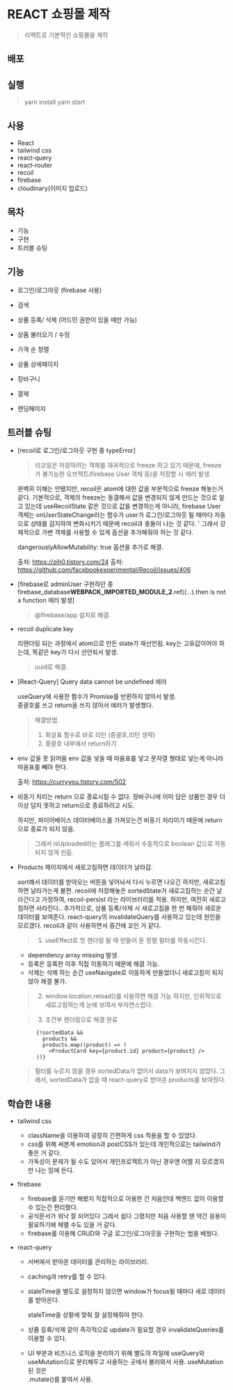 # REACT 쇼핑몰 제작

> 리액트로 기본적인 쇼핑몰을 제작

## 배포

## 실행

> yarn install
> yarn start

## 사용

- React
- tailwind css
- react-query
- react-router
- recoil
- firebase
- cloudinary(이미지 업로드)

## 목차

- 기능
- 구현
- 트러블 슈팅

## 기능

- 로그인/로그아웃 (firebase 사용)

- 검색

- 상품 등록/ 삭제 (어드민 권한이 있을 때만 가능)

- 상품 불러오기 / 수정

- 가격 순 정렬

- 상품 상세페이지

- 장바구니

- 결제

- 랜딩페이지

## 트러블 슈팅

- [recoil로 로그인/로그아웃 구현 중 typeError]

  > 리코일은 저장하려는 객체를 재귀적으로 freeze 하고 있기 때문에, freeze가 불가능한 오브젝트(firebase User 객체 등)을 저장할 시 에러 발생.

  완벽히 이해는 안됐지만, recoil은 atom에 대한 값을 부분적으로 freeze 해놓는거 같다.
  기본적으로, 객체의 freeze는 동결해서 값을 변경되지 않게 만드는 것으로 알고 있는데
  useRecoilState 같은 것으로 값을 변경하는게 아니라, firebase User 객체는 onUserStateChange라는 함수가 user가 로그인/로그아웃 될 때마다 자동으로 상태를 감지하여 변화시키기 때문에 recoil과 충돌이 나는 것 같다. '
  그래서 강제적으로 가변 객체를 사용할 수 있게 옵션을 추가해줘야 하는 것 같다.

  dangerouslyAllowMutability: true 옵션을 추가로 해결.

  출처: https://zih0.tistory.com/24
  출처: https://github.com/facebookexperimental/Recoil/issues/406

- [firebase로 adminUser 구현하던 중 firebase_database**WEBPACK_IMPORTED_MODULE_2**.ref)(...).then is not a function 에러 발생]

  > @firebase/app 설치로 해결.

- recoil duplicate key

  리렌더링 되는 과정에서 atom으로 만든 state가 재선언됨.
  key는 고유값이어야 하는데, 똑같은 key가 다시 선언되서 발생.

  > uuid로 해결.

- [React-Query] Query data cannot be undefined 에러

  useQuery에 사용한 함수가 Promise를 반환하지 않아서 발생.  
  중괄호를 쓰고 return을 쓰지 않아서 에러가 발생했다.

  > 해결방법
  >
  > 1.  화살표 함수로 바로 리턴 (중괄호,리턴 생략)
  > 2.  중괄호 내부에서 return하기

- env 값을 못 읽어옴
  env 값을 넣을 때 따옴표를 넣고 문자열 형태로 넣는게 아니라 따옴표를 빼야 한다.

  출처: https://curryyou.tistory.com/502

- 비동기 처리는 return 으로 종료시킬 수 없다.
  장바구니에 이미 담은 상품인 경우 더 이상 담지 못하고 return으로 종료하려고 시도.

  하지만, 파이어베이스 데이터베이스를 가져오는건 비동기 처리이기 때문에 return으로 종료가 되지 않음.

  > 그래서 isUploaded라는 플래그를 세워서 수동적으로 boolean 값으로 작동되지 않게 만듬.

- Products 페이지에서 새로고침하면 데이터가 날라감.

  sort해서 데이터를 받아오는 버튼을 넣어놔서 다시 누르면 나오긴 하지만, 새로고침하면 날라가는게 불편.
  recoil에 저장해놓은 sortedState가 새로고침하는 순간 날라간다고 가정하여, recoil-persist 라는 라이브러리를 적용.
  하지만, 여전히 새로고침하면 사라진다..
  추가적으로, 상품 등록/삭제 시 새로고침을 한 번 해줘야 새로운 데이터를 보여준다.
  react-query의 invalidateQuery를 사용하고 있는데 원인을 모르겠다.
  recoil과 같이 사용하면서 중간에 꼬인 거 같다.

  > 1.  useEffect로 첫 렌더링 될 때 만들어 둔 정렬 필터를 작동시킨다.

  - dependency array missing 발생.
  - 등록은 등록한 이후 직접 이동하기 때문에 해결 가능.
  - 삭제는 삭제 하는 순간 useNavigate로 이동하게 만들었더니 새로고침이 되지 않아 해결 불가.

  > 2. window.location.reload()를 사용하면 해결 가능 하지만, 인위적으로 새로고침하는게 눈에 보여서 부자연스럽다.

  > 3. 조건부 렌더링으로 해결 완료

  ```
        {!sortedData &&
          products &&
          products.map((product) => (
            <ProductCard key={product.id} product={product} />
        ))}
  ```

  > 필터를 누르지 않을 경우 sortedData가 없어서 data가 보여지지 않았다. 그래서, sortedData가 없을 때 react-query로 받아온 products를 보여줬다.

## 학습한 내용

- tailwind css

  - className을 이용하여 굉장히 간편하게 css 적용을 할 수 있었다.
  - css를 위해 써본게 emotion과 postCSS가 있는데 개인적으로는 tailwind가 좋은 거 같다.
  - 가독성이 문제가 될 수도 있어서 개인프로젝트가 아닌 경우엔 어쩔 지 모르겠지만 나는 맘에 든다.

- firebase

  - firebase를 듣기만 해봤지 직접적으로 이용한 건 처음인데 백엔드 없이 이용할 수 있는건 편리했다.
  - 공식문서가 워낙 잘 되어있다 그래서 쉽다 그랬지만 처음 사용할 땐 약간 응용이 필요하기에 헤맬 수도 있을 거 같다.
  - firebase를 이용해 CRUD와 구글 로그인/로그아웃을 구현하는 법을 배웠다.

- react-query

  - 서버에서 받아온 데이터를 관리하는 라이브러리.

  - caching과 retry를 할 수 있다.

  - staleTime을 별도로 설정하지 않으면 window가 focus될 때마다 새로 데이터를 받아온다.

    staleTime을 상황에 맞춰 잘 설정해줘야 한다.

  - 상품 등록/삭제 같이 즉각적으로 update가 필요할 경우 invalidateQueries를 이용할 수 있다.

  - UI 부분과 비즈니스 로직을 분리하기 위해 별도의 파일에 useQuery와 useMutation으로 분리해두고 사용하는 곳에서 불러와서 사용.
    useMutation 된 것은  
    .mutate()를 붙여서 사용.

